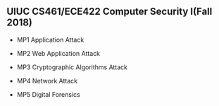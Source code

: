 ﻿## UIUC CS461/ECE422 Computer Security I(Fall 2018)

- MP1 Application Attack

- MP2 Web Application Attack

- MP3 Cryptographic Algorithms Attack

- MP4 Network Attack

- MP5 Digital Forensics
